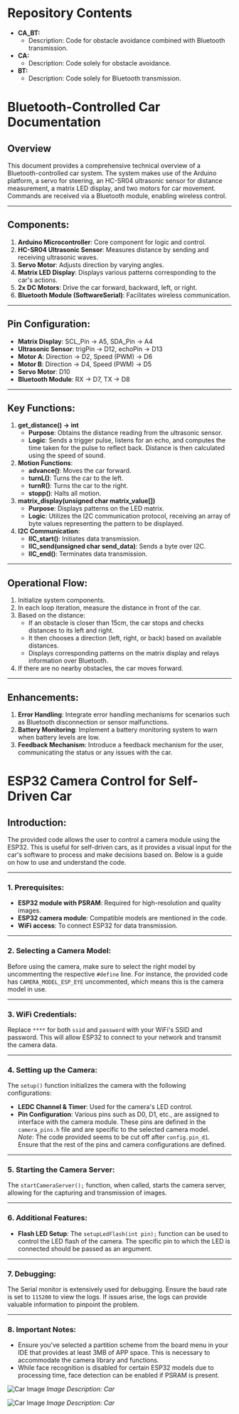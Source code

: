 # Repository Contents

- **CA_BT:** 
  - Description: Code for obstacle avoidance combined with Bluetooth transmission.
- **CA:** 
  - Description: Code solely for obstacle avoidance.
- **BT:**
  - Description: Code solely for Bluetooth transmission.

# Bluetooth-Controlled Car Documentation

## Overview
This document provides a comprehensive technical overview of a Bluetooth-controlled car system. The system makes use of the Arduino platform, a servo for steering, an HC-SR04 ultrasonic sensor for distance measurement, a matrix LED display, and two motors for car movement. Commands are received via a Bluetooth module, enabling wireless control.

---

## Components:
1. **Arduino Microcontroller**: Core component for logic and control.
2. **HC-SR04 Ultrasonic Sensor**: Measures distance by sending and receiving ultrasonic waves.
3. **Servo Motor**: Adjusts direction by varying angles.
4. **Matrix LED Display**: Displays various patterns corresponding to the car's actions.
5. **2x DC Motors**: Drive the car forward, backward, left, or right.
6. **Bluetooth Module (SoftwareSerial)**: Facilitates wireless communication.

---

## Pin Configuration:
- **Matrix Display**: SCL_Pin -> A5, SDA_Pin -> A4
- **Ultrasonic Sensor**: trigPin -> D12, echoPin -> D13
- **Motor A**: Direction -> D2, Speed (PWM) -> D6
- **Motor B**: Direction -> D4, Speed (PWM) -> D5
- **Servo Motor**: D10
- **Bluetooth Module**: RX -> D7, TX -> D8

---

## Key Functions:
1. **get_distance() -> int**
   - **Purpose**: Obtains the distance reading from the ultrasonic sensor.
   - **Logic**: Sends a trigger pulse, listens for an echo, and computes the time taken for the pulse to reflect back. Distance is then calculated using the speed of sound.
2. **Motion Functions**:
   - **advance()**: Moves the car forward.
   - **turnL()**: Turns the car to the left.
   - **turnR()**: Turns the car to the right.
   - **stopp()**: Halts all motion.
3. **matrix_display(unsigned char matrix_value[])**
   - **Purpose**: Displays patterns on the LED matrix.
   - **Logic**: Utilizes the I2C communication protocol, receiving an array of byte values representing the pattern to be displayed.
4. **I2C Communication**:
   - **IIC_start()**: Initiates data transmission.
   - **IIC_send(unsigned char send_data)**: Sends a byte over I2C.
   - **IIC_end()**: Terminates data transmission.

---

## Operational Flow:
1. Initialize system components.
2. In each loop iteration, measure the distance in front of the car.
3. Based on the distance:
   - If an obstacle is closer than 15cm, the car stops and checks distances to its left and right.
   - It then chooses a direction (left, right, or back) based on available distances.
   - Displays corresponding patterns on the matrix display and relays information over Bluetooth.
4. If there are no nearby obstacles, the car moves forward.

---

## Enhancements:
1. **Error Handling**: Integrate error handling mechanisms for scenarios such as Bluetooth disconnection or sensor malfunctions.
2. **Battery Monitoring**: Implement a battery monitoring system to warn when battery levels are low.
3. **Feedback Mechanism**: Introduce a feedback mechanism for the user, communicating the status or any issues with the car.


# ESP32 Camera Control for Self-Driven Car

## Introduction:
The provided code allows the user to control a camera module using the ESP32. This is useful for self-driven cars, as it provides a visual input for the car's software to process and make decisions based on. Below is a guide on how to use and understand the code.

---

### 1. Prerequisites:
   - **ESP32 module with PSRAM**: Required for high-resolution and quality images.
   - **ESP32 camera module**: Compatible models are mentioned in the code.
   - **WiFi access**: To connect ESP32 for data transmission.

---

### 2. Selecting a Camera Model:
Before using the camera, make sure to select the right model by uncommenting the respective `#define` line. For instance, the provided code has `CAMERA_MODEL_ESP_EYE` uncommented, which means this is the camera model in use.

---

### 3. WiFi Credentials:
Replace `****` for both `ssid` and `password` with your WiFi's SSID and password. This will allow ESP32 to connect to your network and transmit the camera data.

---

### 4. Setting up the Camera:
The `setup()` function initializes the camera with the following configurations:
   - **LEDC Channel & Timer**: Used for the camera's LED control.
   - **Pin Configuration**: Various pins such as D0, D1, etc., are assigned to interface with the camera module. These pins are defined in the `camera_pins.h` file and are specific to the selected camera model.   
   *Note*: The code provided seems to be cut off after `config.pin_d1`. Ensure that the rest of the pins and camera configurations are defined.

---

### 5. Starting the Camera Server:
The `startCameraServer();` function, when called, starts the camera server, allowing for the capturing and transmission of images.

---

### 6. Additional Features:
   - **Flash LED Setup**: The `setupLedFlash(int pin);` function can be used to control the LED flash of the camera. The specific pin to which the LED is connected should be passed as an argument.

---

### 7. Debugging:
The Serial monitor is extensively used for debugging. Ensure the baud rate is set to `115200` to view the logs. If issues arise, the logs can provide valuable information to pinpoint the problem.

---

### 8. Important Notes:
   - Ensure you've selected a partition scheme from the board menu in your IDE that provides at least 3MB of APP space. This is necessary to accommodate the camera library and functions.
   - While face recognition is disabled for certain ESP32 models due to processing time, face detection can be enabled if PSRAM is present.

![Car Image](car1.png)
_Image Description: Car_

![Car Image](car2.png)
_Image Description: Car_


